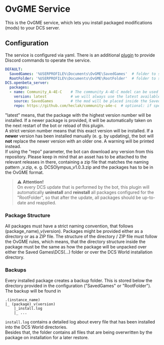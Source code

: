 # OvGME Service

This is the OvGME service, which lets you install packaged modifications (mods) to your DCS server.

## Configuration
The service is configured via yaml. There is an additional [plugin](../../plugins/ovgme/README.md) to provide Discord
commands to operate the service.

```yaml
DEFAULT:
  SavedGames: '%USERPROFILE%\Documents\OvGME\SavedGames'  # folder to store plugins that should be installed into Saved Games
  RootFolder: '%USERPROFILE%\Documents\OvGME\RootFolder'  # folder to store plugins that should go into the base game directories
DCS.openbeta_server:
  packages:
  - name: Community_A-4E-C    # The community A-4E-C model can be used out of the box with this service
    version: latest           # we will always use the latest available version on disk
    source: SavedGames        # the mod will be placed inside the Saved Games folder structure
    repo: https://github.com/heclak/community-a4e-c  # optional: if specified with "latest", the bot will auto-update your versions from GitHub
```
"latest" means, that the package with the highest version number will be installed. If a newer package is provided, it
will be automatically taken on the next restart of the bot or reload of this plugin.<br/>
A strict version number means that this exact version will be installed. If a **newer** version has been installed 
manually (e. g. by updating), the bot will **not** replace the newer version with an older one. A warning will be 
printed instead.<br>
If using the "repo" parameter, the bot can download any version from this repository. Please keep in mind that an asset
has to be attached to the relevant releases in there, containing a zip file that matches the naming pattern 
<package>_v<version>.zip, e. g. DCSOlympus_v1.0.3.zip and the packages has to be in the OvGME format.

> ⚠️ **Attention!**<br/>
> On every DCS update that is performed by the bot, this plugin will automatically __uninstall__ and __reinstall__ all
> packages configured for the "RootFolder", so that after the update, all packages should be up-to-date and reapplied.

### Package Structure
All packages must have a strict naming convention, that follows (package_name)_v(version).
Packages might be provided either as a directory or as a ZIP file. The structure of the directory / ZIP file must follow
the OvGME rules, which means, that the directory structure inside the package must be the same as how the package will
be unpacked over either the Saved Games\DCS(...) folder or over the DCS World installation directory.

### Backups
Every installed package creates a backup folder. This is stored below the directory provided in the configuration
("SavedGames" or "RootFolder").<br/>
The backup will be found in<p> 
```
.(instance_name)
|_ (package)_v(version)
    |_install.log
    |_ ...
```

`install.log` contains a detailed log about every file that has been installed into the DCS World directories.<br/>
Besides that, the folder contains all files that are being overwritten by the package on installation for a later 
restore.
